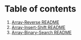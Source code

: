 # Table of contents
1. [Array-Reverse README](array-reverse-README.md)
2. [Array-Insert-Shift README](./array-insert-shift/README.md)
3. [Array-Binary-Search README](./array-binary-search/README.md)

